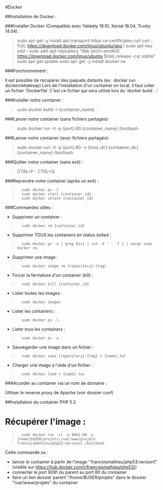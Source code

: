 #Docker

##Installation de Docker :

###Installer Docker (Compatible avec Yakkety 16.10, Xenial 16.04, Trusty 14.04) :

>    sudo apt-get -y install apt-transport-https ca-certificates curl
>    curl -fsSL https://download.docker.com/linux/ubuntu/gpg | sudo apt-key add -
>    sudo add-apt-repository "deb [arch=amd64] https://download.docker.com/linux/ubuntu $(lsb_release -cs) stable"
>    sudo apt-get update
>    sudo apt-get -y install docker-ce

###Fonctionnement :

Il est possible de récupérer des paquets distants (ex : docker run docker/whalesay)
Lors de l'installation d'un container en local, il faut créer un fichier 'Dockerfile'
C'est ce fichier qui sera utilisé lors du 'docker build ...'

###Installer notre container :
>	sudo docker build -t {container_name} .

###Lancer notre container (sans fichiers partagés):
>	sudo docker run -it -p {port}:80 {container_name} /bin/bash

###Lancer notre container (avec fichiers partagés):
>	sudo docker run -it -p {port}:80 -v {host_dir}:{container_dir} {container_name} /bin/bash

###Quitter notre container (sans exit) :
>	CTRL+P - CTRL+Q

###Reprendre notre container (après un exit) :
>    	sudo docker ps -l
>    	sudo docker start {container_id}
>    	sudo docker attach {container_id}

###Commandes utiles :

* Supprimer un container : 
>    	sudo docker rm {container_id}
* Supprimer TOUS les containers en status exited : 
>    	sudo docker ps -a | grep Exit | cut -d ' ' -f 1 | xargs sudo docker rm
* Supprimer une image : 
>    	sudo docker image rm {repository}:{tag}
* Forcer la fermeture d'un container (kill) : 
>    	sudo docker kill {container_id}
* Lister toutes les images : 
>    	sudo docker images
* Lister les containers : 
>    	sudo docker ps -l
* Lister tous les containers : 
>    	sudo docker ps -a
* Sauvegarder une image dans un fichier : 
>    	sudo docker save {repository}:{tag} > {name}.tar
* Charger une image à l'aide d'un fichier : 
>    	sudo docker load < {name}.tar

###Acceder au container via un nom de domaine :

Utiliser le reverse proxy de Apache (voir dossier conf)


##Installation du container PHP 5.3

# Récupérer l'image : 

>    	sudo docker run -it -p 8081:80 -v /home/$USER/projets:/var/www/projets francoismathieu/php53:version1 /bin/bash
Cette commande va :
* lancer le container à partir de l'image ''francoismathieu/php53:version1" (visible sur https://hub.docker.com/r/francoismathieu/php53/)
* connecter le port 8081 du parent au port 80 du container
* faire un lien dossier parent "/home/$USER/projets" dans le dossier "/var/www/projets" du container





